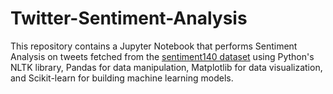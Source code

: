 # Twitter-Sentiment-Analysis

This repository contains a Jupyter Notebook that performs Sentiment Analysis on tweets fetched from the [sentiment140 dataset](https://www.kaggle.com/datasets/kazanova/sentiment140) using Python's NLTK library, Pandas for data manipulation, Matplotlib for data visualization, and Scikit-learn for building machine learning models.
